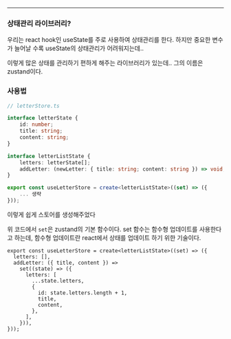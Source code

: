 
---

### 상태관리 라이브러리?

우리는 react hook인 useState를 주로 사용하여 상태관리를 한다.
하지만 중요한 변수가 늘어날 수록 useState의 상태관리가 어려워지는데..

이렇게 많은 상태를 관리하기 편하게 해주는 라이브러리가 있는데..
그의 이름은 zustand이다.

### 사용법

```ts
// letterStore.ts

interface letterState {
	id: number;
	title: string;
	content: string;
}

interface letterListState {
	letters: letterState[];
	addLetter: (newLetter: { title: string; content: string }) => void;
}

export const useLetterStore = create<letterListState>((set) => ({
	... 생략
}));
```

이렇게 쉽게 스토어를 생성해주었다

위 코드에서 `set`은 zustand의 기본 함수이다. 
set 함수는 함수형 업데이트를 사용한다고 하는데, 함수형 업데이트란 react에서 상태를 업데이트 하기 위한 기술이다.

```tsx
export const useLetterStore = create<letterListState>((set) => ({
  letters: [],
  addLetter: ({ title, content }) =>
    set((state) => ({
      letters: [
        ...state.letters,
        {
          id: state.letters.length + 1,
          title,
          content,
        },
      ],
    })),
}));
```

